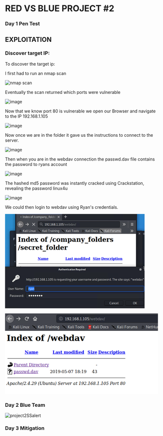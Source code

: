 # RED VS BLUE PROJECT #2


### Day 1 Pen Test
## **EXPLOITATION**

### **Discover target IP:**

To discover the target ip:

I first had to run an nmap scan


![nmap scan](https://user-images.githubusercontent.com/96896057/176231038-50e01034-7818-4772-9f70-7a10cb988e0e.png)


Eventually the scan returned which ports were vulnerable

![image](https://user-images.githubusercontent.com/97201701/178120628-cb37157a-623a-4eeb-8c19-0805cd6f13c8.png)


Now that we know port 80 is vulnerable we open our Browser and navigate to the IP 192.168.1.105

![image](https://user-images.githubusercontent.com/97201701/178120675-e116f086-bdee-4c64-959e-32c63bf7376d.png)

Now once we are in the folder it gave us the instructions to connect to the server.


![image](https://user-images.githubusercontent.com/97201701/178120723-303d7295-d6cd-4aa4-9d14-fe2bde3dbab4.png)

Then when you are in the webdav connection the passwd.dav file contains the password to ryans account

![image](https://user-images.githubusercontent.com/97201701/178120752-ff16960b-ea77-4ab8-9bbd-24d87d5d74f3.png)


The hashed md5 password was instantly cracked using Crackstation, revealing the password linux4u

![image](https://user-images.githubusercontent.com/97201701/178120792-bf9aa2d9-a595-4a9a-b029-fa77534687f8.png)

We could then login to webdav using Ryan&#39;s credentials.

![alt-text](https://github.com/SamGeron/Red-Team-vs-Blue-Team/blob/main/images/Picture24.png)

![alt-text](https://github.com/SamGeron/Red-Team-vs-Blue-Team/blob/main/images/Picture25.png)




### Day 2 Blue Team



![project2SSalert](https://user-images.githubusercontent.com/97201701/178120860-1251f5a0-2fc3-4130-a052-08c797cbde09.png)



### Day 3 Mitigation
